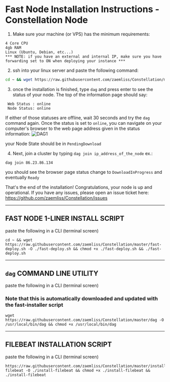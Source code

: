 # Fast Node Installation Instructions - Constellation Node
1. Make sure your machine (or VPS) has the minimum requirements:
```
4 Core CPU
4gb RAM
Linux (Ubuntu, Debian, etc...)
*** NOTE: if you have an external and internal IP, make sure you have forwarding set to ON when deploying your instance ***
```

2. ssh into your linux server and paste the following command:
```bash
cd ~ && wget https://raw.githubusercontent.com/zaemliss/Constellation/master/fast-deploy.sh -O ./fast-deploy.sh && chmod +x ./fast-deploy.sh && ./fast-deploy.sh
```

3. once the installation is finished, type `dag` and press enter to see the status of your node. The top of the information page should say:
```
 Web Status : online
 Node Status: online
```
If either of those statuses are offline, wait 30 seconds and try the `dag` command again. Once the status is set to `online`, you can navigate on your computer's browser to the web page address given in the status information:
![DAG1](https://i.imgur.com/4WciL2a.png)

your Node State should be in `PendingDownload`

4. Next, join a cluster by typing `dag join ip_address_of_the_node`
ex.:
```
dag join 86.23.86.134
```

you should see the browser page status change to `DownloadInProgress` and eventually `Ready`

That's the end of the installation! Congratulations, your node is up and operational.
If you have any issues, please open an issue ticket here: https://github.com/zaemliss/Constellation/issues

________________________________

## FAST NODE 1-LINER INSTALL SCRIPT
paste the following in a CLI (terminal screen)
```
cd ~ && wget https://raw.githubusercontent.com/zaemliss/Constellation/master/fast-deploy.sh -O ./fast-deploy.sh && chmod +x ./fast-deploy.sh && ./fast-deploy.sh
```
________________________________
## `dag` COMMAND LINE UTILITY
paste the following in a CLI (terminal screen)
### Note that this is automatically downloaded and updated with the fast-installer script
```
wget https://raw.githubusercontent.com/zaemliss/Constellation/master/dag -O /usr/local/bin/dag && chmod +x /usr/local/bin/dag
```
________________________________
## FILEBEAT INSTALLATION SCRIPT
paste the following in a CLI (terminal screen)
```
https://raw.githubusercontent.com/zaemliss/Constellation/master/install-filebeat -O ./install-filebeat && chmod +x ./install-filebeat && ./install-filebeat
```
